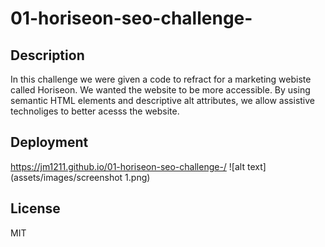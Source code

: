 # 01-horiseon-seo-challenge-
## Description 
  In this challenge we were given a code to refract for a marketing webiste called Horiseon. We wanted the website to be more accessible. By using semantic HTML elements and descriptive alt attributes, we allow assistive technoliges to better acesss the website. 
 
## Deployment 
  https://jm1211.github.io/01-horiseon-seo-challenge-/
  ![alt text](assets/images/screenshot 1.png)


## License
  MIT
